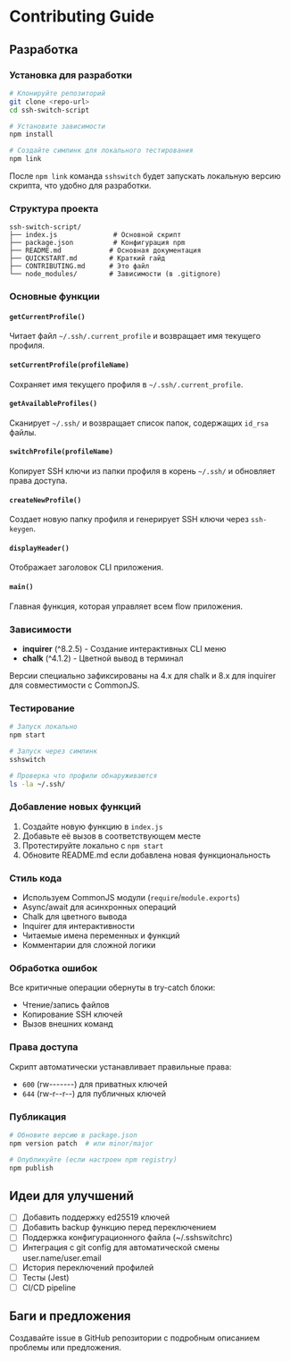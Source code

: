 # Contributing Guide

## Разработка

### Установка для разработки

```bash
# Клонируйте репозиторий
git clone <repo-url>
cd ssh-switch-script

# Установите зависимости
npm install

# Создайте симлинк для локального тестирования
npm link
```

После `npm link` команда `sshswitch` будет запускать локальную версию скрипта, что удобно для разработки.

### Структура проекта

```
ssh-switch-script/
├── index.js              # Основной скрипт
├── package.json          # Конфигурация npm
├── README.md            # Основная документация
├── QUICKSTART.md        # Краткий гайд
├── CONTRIBUTING.md      # Это файл
└── node_modules/        # Зависимости (в .gitignore)
```

### Основные функции

#### `getCurrentProfile()`
Читает файл `~/.ssh/.current_profile` и возвращает имя текущего профиля.

#### `setCurrentProfile(profileName)`
Сохраняет имя текущего профиля в `~/.ssh/.current_profile`.

#### `getAvailableProfiles()`
Сканирует `~/.ssh/` и возвращает список папок, содержащих `id_rsa` файлы.

#### `switchProfile(profileName)`
Копирует SSH ключи из папки профиля в корень `~/.ssh/` и обновляет права доступа.

#### `createNewProfile()`
Создает новую папку профиля и генерирует SSH ключи через `ssh-keygen`.

#### `displayHeader()`
Отображает заголовок CLI приложения.

#### `main()`
Главная функция, которая управляет всем flow приложения.

### Зависимости

- **inquirer** (^8.2.5) - Создание интерактивных CLI меню
- **chalk** (^4.1.2) - Цветной вывод в терминал

Версии специально зафиксированы на 4.x для chalk и 8.x для inquirer для совместимости с CommonJS.

### Тестирование

```bash
# Запуск локально
npm start

# Запуск через симлинк
sshswitch

# Проверка что профили обнаруживаются
ls -la ~/.ssh/
```

### Добавление новых функций

1. Создайте новую функцию в `index.js`
2. Добавьте её вызов в соответствующем месте
3. Протестируйте локально с `npm start`
4. Обновите README.md если добавлена новая функциональность

### Стиль кода

- Используем CommonJS модули (`require`/`module.exports`)
- Async/await для асинхронных операций
- Chalk для цветного вывода
- Inquirer для интерактивности
- Читаемые имена переменных и функций
- Комментарии для сложной логики

### Обработка ошибок

Все критичные операции обернуты в try-catch блоки:
- Чтение/запись файлов
- Копирование SSH ключей
- Вызов внешних команд

### Права доступа

Скрипт автоматически устанавливает правильные права:
- `600` (rw-------) для приватных ключей
- `644` (rw-r--r--) для публичных ключей

### Публикация

```bash
# Обновите версию в package.json
npm version patch  # или minor/major

# Опубликуйте (если настроен npm registry)
npm publish
```

## Идеи для улучшений

- [ ] Добавить поддержку ed25519 ключей
- [ ] Добавить backup функцию перед переключением
- [ ] Поддержка конфигурационного файла (~/.sshswitchrc)
- [ ] Интеграция с git config для автоматической смены user.name/user.email
- [ ] История переключений профилей
- [ ] Тесты (Jest)
- [ ] CI/CD pipeline

## Баги и предложения

Создавайте issue в GitHub репозитории с подробным описанием проблемы или предложения.

